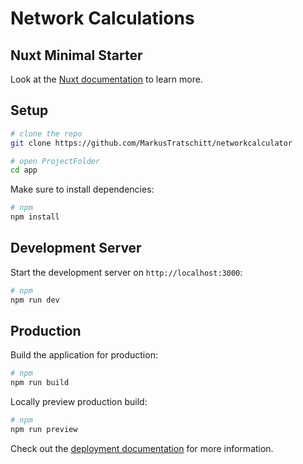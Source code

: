# Network Calculations

## Nuxt Minimal Starter

Look at the [Nuxt documentation](https://nuxt.com/docs/getting-started/introduction) to learn more.

## Setup
```bash
# clone the repo
git clone https://github.com/MarkusTratschitt/networkcalculator
```

```bash
# open ProjectFolder
cd app
````

Make sure to install dependencies:

```bash
# npm
npm install

```

## Development Server

Start the development server on `http://localhost:3000`:

```bash
# npm
npm run dev

```

## Production

Build the application for production:

```bash
# npm
npm run build

```

Locally preview production build:

```bash
# npm
npm run preview

```

Check out the [deployment documentation](https://nuxt.com/docs/getting-started/deployment) for more information.
